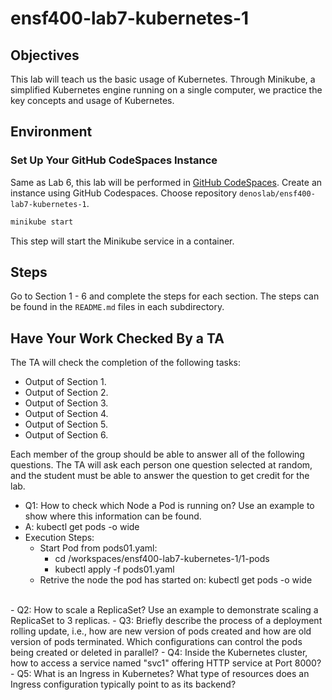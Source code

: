 # ensf400-lab7-kubernetes-1

## Objectives
This lab will teach us the basic usage of Kubernetes. Through Minikube, a simplified Kubernetes engine running on a single computer, we practice the key concepts and usage of Kubernetes.

## Environment

### Set Up Your GitHub CodeSpaces Instance

Same as Lab 6, this lab will be performed in [GitHub CodeSpaces](https://github.com/codespaces). Create an instance using GitHub Codespaces. Choose repository `denoslab/ensf400-lab7-kubernetes-1`.


```bash
minikube start
```

This step will start the Minikube service in a container.

## Steps

Go to Section 1 - 6 and complete the steps for each section. The steps can be found in the `README.md` files in each subdirectory.

## Have Your Work Checked By a TA

The TA will check the completion of the following tasks:

- Output of Section 1.
- Output of Section 2.
- Output of Section 3.
- Output of Section 4.
- Output of Section 5.
- Output of Section 6.

Each member of the group should be able to answer all of the following questions. The TA will ask each person one question selected at random, and the student must be able to answer the question to get credit for the lab.

- Q1: How to check which Node a Pod is running on? Use an example to show where this information can be found.
- A: kubectl get pods -o wide
- Execution Steps:
    - Start Pod from pods01.yaml: 
        - cd /workspaces/ensf400-lab7-kubernetes-1/1-pods
        - kubectl apply -f pods01.yaml
    - Retrive the node the pod has started on: kubectl get pods -o wide
<br />
- Q2: How to scale a ReplicaSet? Use an example to demonstrate scaling a ReplicaSet to 3 replicas.
- Q3: Briefly describe the process of a deployment rolling update, i.e., how are new version of pods created and how are old version of pods terminated. Which configurations can control the pods being created or deleted in parallel?
- Q4: Inside the Kubernetes cluster, how to access a service named "svc1" offering HTTP service at Port 8000?
- Q5: What is an Ingress in Kubernetes? What type of resources does an Ingress configuration typically point to as its backend? 
